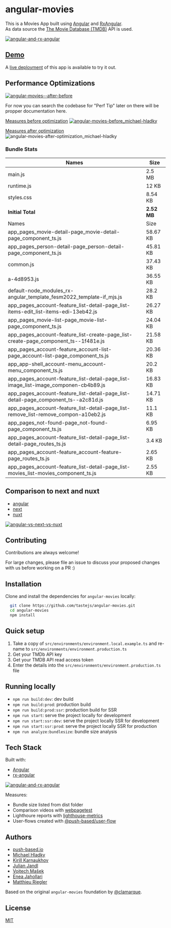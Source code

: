 # angular-movies

This is a Movies App built using [Angular](https://angular.io)
and [RxAngular](https://github.com/rx-angular/rx-angular).  
As data source the [The Movie Database (TMDB)](https://www.themoviedb.org/) API is used.

[![angular-and-rx-angular](https://user-images.githubusercontent.com/10064416/154189195-c32cbdec-b061-46a5-8590-a9e3d8dc050a.png)](https://www.rx-angular.io/)

## [Demo](https://angular-movies-a12d3.web.app/list/category/popular)

A [live deployment](https://angular-movies-a12d3.web.app/list/category/popular) of this app is available to try it out.

## Performance Optimizations

[![angular-movies--after-before](https://user-images.githubusercontent.com/10064416/155904454-f70b5bb5-6591-497a-9d21-dca0e2940566.gif)](https://www.webpagetest.org/video/compare.php?tests=220216_BiDcPP_CVM,220216_AiDcBN_ETK)

For now you can search the codebase for "Perf Tip" later on there will be propper documentation here.

[Measures before optimization](https://lighthouse-metrics.com/checks/9ddeb46e-2c28-453c-b719-cf080a01b13c)
[![angular-movies-before_michael-hladky](https://user-images.githubusercontent.com/10064416/137785051-1cf9f63a-e803-4d92-a952-c327b7628530.PNG)](https://lighthouse-metrics.com/checks/9ddeb46e-2c28-453c-b719-cf080a01b13c)

[Measures after optimization](https://lighthouse-metrics.com/checks/6a888a17-b17b-46a6-abc9-e605b73a530c/runs/503701ad-36aa-43ad-8de3-cb40e775c770)
![angular-movies-after-optimization_michael-hladky](https://user-images.githubusercontent.com/10064416/146446241-ad9eeed4-b0a4-44a2-a88e-4ea7c97e1acf.PNG)

### Bundle Stats


<!-- bundle-stats-start -->

| Names                                                                               | Size        |
|-------------------------------------------------------------------------------------|-------------|
| main.js                                                                             | 2.5 MB      |
| runtime.js                                                                          | 12 KB       |
| styles.css                                                                          | 8.54 KB     |
| **Initial Total**                                                                   | **2.52 MB** |
| Names                                                                               | Size        |
| app_pages_movie-detail-page_movie-detail-page_component_ts.js                       | 58.67 KB    |
| app_pages_person-detail-page_person-detail-page_component_ts.js                     | 45.81 KB    |
| common.js                                                                           | 37.43 KB    |
| a-4d8953.js                                                                         | 36.55 KB    |
| default-node_modules_rx-angular_template_fesm2022_template-if_mjs.js                | 28.2 KB     |
| app_pages_account-feature_list-detail-page_list-items-edit_list-items-edi-13eb42.js | 26.27 KB    |
| app_pages_movie-list-page_movie-list-page_component_ts.js                           | 24.04 KB    |
| app_pages_account-feature_list-create-page_list-create-page_component_ts--1f481e.js | 21.58 KB    |
| app_pages_account-feature_account-list-page_account-list-page_component_ts.js       | 20.36 KB    |
| app_app-shell_account-menu_account-menu_component_ts.js                             | 20.2 KB     |
| app_pages_account-feature_list-detail-page_list-image_list-image_componen-cb4b89.js | 16.83 KB    |
| app_pages_account-feature_list-detail-page_list-detail-page_component_ts--a2c81d.js | 14.71 KB    |
| app_pages_account-feature_list-detail-page_list-remove_list-remove_compon-a10eb2.js | 11.1 KB     |
| app_pages_not-found-page_not-found-page_component_ts.js                             | 6.95 KB     |
| app_pages_account-feature_list-detail-page_list-detail-page_routes_ts.js            | 3.4 KB      |
| app_pages_account-feature_account-feature-page_routes_ts.js                         | 2.65 KB     |
| app_pages_account-feature_list-detail-page_list-movies_list-movies_component_ts.js  | 2.55 KB     |
<!-- bundle-stats-end -->

## Comparison to next and nuxt

- [angular](https://angular-movies-a12d3.web.app/list/category/popular)
- [next](https://movies.zaps.dev/?category=Popular&page=1)
- [nuxt](https://movies.jason.codes/movie/category/popular)

[![angular-vs-next-vs-nuxt](https://user-images.githubusercontent.com/10064416/155904543-333e1c25-7c01-470a-b399-40eee4c9d02c.gif)](https://www.webpagetest.org/video/compare.php?tests=220216_AiDcBJ_EAA,220216_BiDcER_CDY,220216_BiDc68_CDZ)

## Contributing

Contributions are always welcome!

For large changes, please file an issue to discuss your proposed changes with us before working on a PR :)

## Installation

Clone and install the dependencies for `angular-movies` locally:

```bash
  git clone https://github.com/tastejs/angular-movies.git
  cd angular-movies
  npm install
```

## Quick setup

1. Take a copy of `src/environments/environment.local.example.ts` and re-name
   to `src/environments/environment.production.ts`
2. Get your TMDb API key
3. Get your TMDB API read access token
4. Enter the details into the `src/environments/environment.production.ts` file

## Running locally

- `npm run build:dev`: dev build
- `npm run build:prod`: production build
- `npm run build:prod:ssr`: production build for SSR
- `npm run start`: serve the project locally for development
- `npm run start:ssr:dev`: serve the project locally SSR for development
- `npm run start:ssr:prod`: serve the project locally SSR for production
- `npm run analyze:bundlesize`: bundle size analysis

## Tech Stack

Built with:

- [Angular](https://angular.io)
- [rx-angular](https://github.com/rx-angular/rx-angular)

[![angular-and-rx-angular](https://user-images.githubusercontent.com/10064416/154189195-c32cbdec-b061-46a5-8590-a9e3d8dc050a.png)](https://www.rx-angular.io/)

Measures:

- Bundle size listed from dist folder
- Comparison videos with [webpagetest](https://www.webpagetest.org)
- Lighthoure reports with [lighthouse-metrics](https://lighthouse-metrics.com)
- User-flows created with [@push-based/user-flow](https://www.npmjs.com/package/@push-based/user-flow)

## Authors

- [push-based.io](https://push-based.io)
- [Michael Hladky](https://github.com/BioPhoton)
- [Kirill Karnaukhov](https://github.com/Karnaukhov-kh)
- [Julian Jandl](https://github.com/HoebbelsB)
- [Vojtech Mašek](https://github.com/vmasek)
- [Enea Jahollari](https://github.com/eneajaho)
- [Matthieu Riegler](https://github.com/jeanmeche)

Based on the original `angular-movies` foundation by [@clamarque](https://github.com/clamarque/angular-movies).

## License

[MIT](https://choosealicense.com/licenses/mit/)
